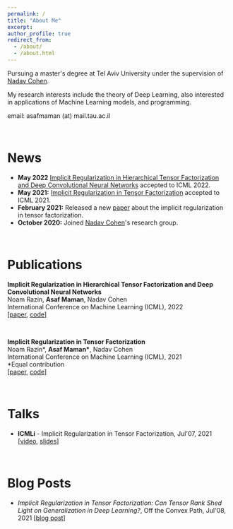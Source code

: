 ```yaml
---
permalink: /
title: "About Me"
excerpt: 
author_profile: true
redirect_from: 
  - /about/
  - /about.html
---
```



Pursuing a master's degree at Tel Aviv University under the supervision of [Nadav Cohen](https://www.cohennadav.com).

My research interests include the theory of
Deep Learning, also interested in applications of Machine Learning models, and programming.

email: asafmaman (at) mail.tau.ac.il

&nbsp;

News
======
- **May 2022** [Implicit Regularization in Hierarchical Tensor Factorization and Deep Convolutional Neural Networks](https://arxiv.org/abs/2201.11729) accepted to ICML 2022.
- **May 2021:** [Implicit Regularization in Tensor Factorization](https://arxiv.org/abs/2102.09972) accepted to ICML
  2021.
- **February 2021:**  Released a new [paper](https://arxiv.org/abs/2102.09972) about the implicit regularization in
  tensor factorization.
- **October 2020:** Joined [Nadav Cohen](https://www.cohennadav.com)'s research group.

&nbsp;

Publications
======
**Implicit Regularization in Hierarchical Tensor Factorization and Deep Convolutional Neural Networks**  
Noam Razin, <b>Asaf Maman</b>, Nadav Cohen  
International Conference on Machine Learning (ICML), 2022  
[[paper](https://arxiv.org/abs/2201.11729), 
[code](https://github.com/asafmaman101/imp_reg_htf)]

&nbsp;

**Implicit Regularization in Tensor Factorization**  
Noam Razin*, <b>Asaf Maman*</b>, Nadav Cohen  
International Conference on Machine Learning (ICML), 2021  
*Equal contribution  
[[paper](https://arxiv.org/abs/2102.09972), 
[code](https://github.com/noamrazin/imp_reg_in_tf)]


&nbsp;

Talks
======

- **ICMLi** - Implicit Regularization in Tensor
  Factorization, Jul'07, 2021 [[video](https://youtu.be/J5-WS1KkvWM?t=107), [slides](./files/imp_reg_tf_icmli_short_talk.pdf)]

&nbsp;

Blog Posts
======

- *Implicit Regularization in Tensor Factorization: Can Tensor Rank Shed Light on Generalization in Deep Learning?*, Off
  the Convex Path, Jul'08, 2021 [[blog post](http://www.offconvex.org/2021/07/08/imp-reg-tf/)] 
